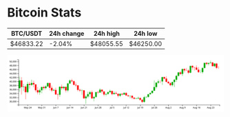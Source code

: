 # Bitcoin Stats

BTC/USDT|24h change|24h high|24h low|
|---|---|---|---|
|$46833.22|-2.04%|$48055.55|$46250.00|

<img src="./chart.svg">
